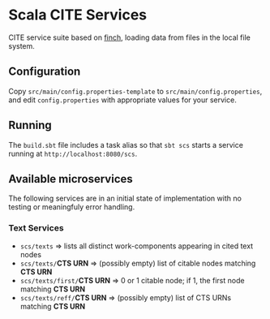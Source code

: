 # Scala CITE Services

CITE service suite based on [finch](https://github.com/finagle/finch), loading data from files in the local file system.


## Configuration

Copy `src/main/config.properties-template` to `src/main/config.properties`, and edit `config.properties` with appropriate values for your service.


## Running

The `build.sbt` file includes a task alias so that `sbt scs` starts a service running at `http://localhost:8080/scs`.


## Available microservices

The following services are in an initial state of implementation with no testing or meaningfuly error handling.

### Text Services


- `scs/texts` => lists all distinct work-components appearing in cited text nodes
- `scs/texts/`**CTS URN** => (possibly empty) list of citable nodes matching **CTS URN**
- `scs/texts/first/`**CTS URN** => 0 or 1 citable node; if 1, the first node matching **CTS URN**
- `scs/texts/reff/`**CTS URN** => (possibly empty) list of CTS URNs matching **CTS URN**
